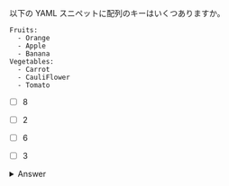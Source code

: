以下の YAML スニペットに配列のキーはいくつありますか。

```
Fruits:
  - Orange
  - Apple
  - Banana
Vegetables:
  - Carrot
  - CauliFlower
  - Tomato
```

- [ ] 8
- [ ] 2
- [ ] 6
- [ ] 3


<details>
  <summary>Answer</summary>

2

</details>
